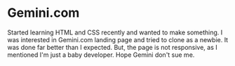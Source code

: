 # Gemini.com
Started learning HTML and CSS recently and wanted to make something. I was interested in Gemini.com landing page and tried to clone as a newbie. It was done far better than I expected. But, the page is not responsive, as I mentioned I'm just a baby developer. Hope Gemini don't sue me. 

